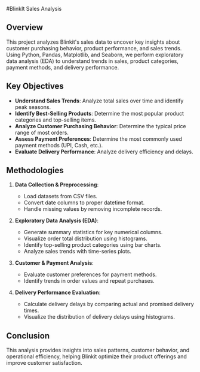 #BlinkIt Sales Analysis

## Overview
This project analyzes Blinkit's sales data to uncover key insights about customer purchasing behavior, product performance, and sales trends. Using Python, Pandas, Matplotlib, and Seaborn, we perform exploratory data analysis (EDA) to understand trends in sales, product categories, payment methods, and delivery performance.

## Key Objectives
- **Understand Sales Trends**: Analyze total sales over time and identify peak seasons.
- **Identify Best-Selling Products**: Determine the most popular product categories and top-selling items.
- **Analyze Customer Purchasing Behavior**: Determine the typical price range of most orders.
- **Assess Payment Preferences**: Determine the most commonly used payment methods (UPI, Cash, etc.).
- **Evaluate Delivery Performance**: Analyze delivery efficiency and delays.

## Methodologies
1. **Data Collection & Preprocessing**:
   - Load datasets from CSV files.
   - Convert date columns to proper datetime format.
   - Handle missing values by removing incomplete records.

2. **Exploratory Data Analysis (EDA)**:
   - Generate summary statistics for key numerical columns.
   - Visualize order total distribution using histograms.
   - Identify top-selling product categories using bar charts.
   - Analyze sales trends with time-series plots.

3. **Customer & Payment Analysis**:
   - Evaluate customer preferences for payment methods.
   - Identify trends in order values and repeat purchases.

4. **Delivery Performance Evaluation**:
   - Calculate delivery delays by comparing actual and promised delivery times.
   - Visualize the distribution of delivery delays using histograms.

## Conclusion
This analysis provides insights into sales patterns, customer behavior, and operational efficiency, helping Blinkit optimize their product offerings and improve customer satisfaction.
